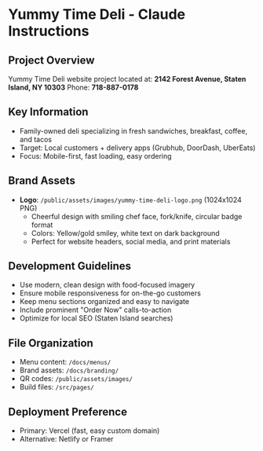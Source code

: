 # Yummy Time Deli - Claude Instructions

## Project Overview
Yummy Time Deli website project located at:
**2142 Forest Avenue, Staten Island, NY 10303**
Phone: **718-887-0178**

## Key Information
- Family-owned deli specializing in fresh sandwiches, breakfast, coffee, and tacos
- Target: Local customers + delivery apps (Grubhub, DoorDash, UberEats)
- Focus: Mobile-first, fast loading, easy ordering

## Brand Assets
- **Logo**: `/public/assets/images/yummy-time-deli-logo.png` (1024x1024 PNG)
  - Cheerful design with smiling chef face, fork/knife, circular badge format
  - Colors: Yellow/gold smiley, white text on dark background
  - Perfect for website headers, social media, and print materials

## Development Guidelines
- Use modern, clean design with food-focused imagery
- Ensure mobile responsiveness for on-the-go customers
- Keep menu sections organized and easy to navigate
- Include prominent "Order Now" calls-to-action
- Optimize for local SEO (Staten Island searches)

## File Organization
- Menu content: `/docs/menus/`
- Brand assets: `/docs/branding/`
- QR codes: `/public/assets/images/`
- Build files: `/src/pages/`

## Deployment Preference
- Primary: Vercel (fast, easy custom domain)
- Alternative: Netlify or Framer